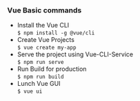 ### Vue Basic commands  
* Install the Vue CLI  
`$ npm install -g @vue/cli`  
* Create Vue Projects  
`$ vue create my-app`  
* Serve the project using Vue-CLI-Service  
`$ npm run serve`  
* Run Build for production    
`$ npm run build`    
* Lunch Vue GUI  
`$ vue ui`  
